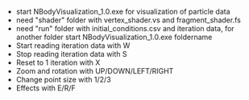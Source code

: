 - start NBodyVisualization_1.0.exe for visualization of particle data
- need "shader" folder with vertex_shader.vs and fragment_shader.fs 
- need "run" folder with initial_conditions.csv and iteration data, for another folder start NBodyVisualization_1.0.exe foldername
- Start reading iteration data with W
- Stop reading iteration data with S
- Reset to 1 iteration with X
- Zoom and rotation with UP/DOWN/LEFT/RIGHT
- Change point size with 1/2/3
- Effects with E/R/F
